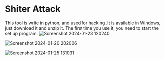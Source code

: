 # Shiter Attack

This tool is write in python, and used for hacking .It is available in Windows, just download it and unzip it. The first time you use it, you need to start the set up program.
![Screenshot 2024-01-23 120240](https://github.com/meta-hyphen123/Shiter-Attack-Tools/assets/136706431/d1d6e3f1-ae78-4c4f-9c00-2a88da45aaf1)

![Screenshot 2024-01-20 202006](https://github.com/meta-hyphen123/Shiter-Attack-Tools/assets/136706431/3c55f6b5-1ff1-40ab-95d3-1c90bb16cc1b)

![Screenshot 2024-01-25 131031](https://github.com/meta-hyphen123/Shiter-Attack-Tools/assets/136706431/e3e3e44b-2a0f-47c2-a989-0eda969dd741)




